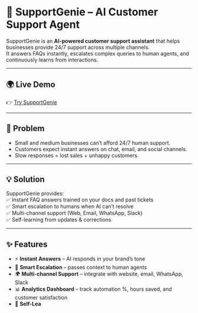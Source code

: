 # 🤖 SupportGenie – AI Customer Support Agent

SupportGenie is an **AI-powered customer support assistant** that helps businesses provide 24/7 support across multiple channels.  
It answers FAQs instantly, escalates complex queries to human agents, and continuously learns from interactions.

---

## 🌍 Live Demo
👉 [Try SupportGenie](https://smartsupport-3.preview.emergentagent.com/)  

---

## 🛑 Problem
- Small and medium businesses can’t afford 24/7 human support.  
- Customers expect instant answers on chat, email, and social channels.  
- Slow responses = lost sales + unhappy customers.  

---

## 💡 Solution
SupportGenie provides:  
✅ Instant FAQ answers trained on your docs and past tickets  
✅ Smart escalation to humans when AI can’t resolve  
✅ Multi-channel support (Web, Email, WhatsApp, Slack)  
✅ Self-learning from updates & corrections  

---

## ✨ Features
- ⚡ **Instant Answers** – AI responds in your brand’s tone  
- 🔄 **Smart Escalation** – passes context to human agents  
- 🌍 **Multi-channel Support** – integrate with website, email, WhatsApp, Slack  
- 📊 **Analytics Dashboard** – track automation %, hours saved, and customer satisfaction  
- 🧠 **Self-Lea**
